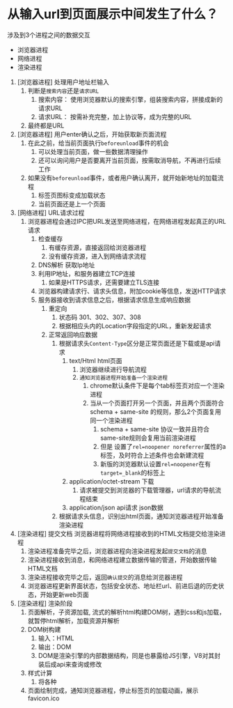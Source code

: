 # 从输入url到页面展示中间发生了什么？


涉及到3个进程之间的数据交互
+ 浏览器进程
+ 网络进程
+ 渲染进程


1. [浏览器进程]  处理用户地址栏输入
   1. 判断是`搜索内容`还是`请求URL`
      1. 搜索内容： 使用浏览器默认的搜索引擎，组装搜索内容，拼接成新的请求URL
      2. 请求URL： 按需补充完整，加上协议等，成为完整的URL
   2. 最终都是URL
2. [浏览器进程]  用户enter确认之后，开始获取新页面流程
   1. 在此之前，给当前页面执行`beforeunload`事件的机会
      1. 可以处理当前页面，做一些数据清理操作
      2. 还可以询问用户是否要离开当前页面，按需取消导航，不再进行后续工作
   2. 如果没有`beforeunload`事件，或者用户确认离开，就开始新地址的加载流程
      1. 标签页图标变成加载状态
      2. 当前页面还是上一个页面
3. [网络进程]  URL请求过程 
   1. 浏览器进程会通过IPC把URL发送至网络进程，在网络进程发起真正的URL请求
      1. 检查缓存
         1. 有缓存资源，直接返回给浏览器进程
         2. 没有缓存资源，进入到网络请求流程
      2. DNS解析 获取Ip地址
      3. 利用IP地址，和服务器建立TCP连接
         1. 如果是HTTPS请求，还需要建立TLS连接
      4. 浏览器构建请求行、请求头信息，附加cookie等信息，发送HTTP请求
      5. 服务器接收到请求信息之后，根据请求信息生成响应数据
         1. 重定向
            1. 状态码 301、302、307、308
            2. 根据相应头内的Location字段指定的URL，重新发起请求
         2. 正常返回响应数据
            1. 根据请求头`Content-Type`区分是正常页面还是下载或是api请求
               1. text/Html html页面
                  1. 浏览器继续进行导航流程
                  2. `通知浏览器进程开始准备一个渲染进程`
                     1. chrome默认条件下是每个tab标签页对应一个渲染进程
                     2. 当从一个页面打开另一个页面，并且两个页面符合 schema + same-site 的规则，那么2个页面复用同一个渲染进程
                        1. schema + same-site  协议一致并且符合same-site规则会复用当前渲染进程
                        2. 但是 设置了`rel=noopener noreferrer`属性的a标签，及时符合上述条件也会新建流程
                        3. 新版的浏览器默认设置`rel=noopener`在有`target=_blank`的标签上
               2. application/octet-stream   下载
                  1. 请求被提交到浏览器的下载管理器，url请求的导航流程结束
               3. application/json  api请求 json数据
            2. 根据请求头信息，识别出html页面，通知浏览器进程开始准备渲染进程
4. [渲染进程] 提交文档 浏览器进程将网络进程接收到的HTML文档提交给渲染进程
   1. 渲染进程准备完毕之后，浏览器进程向渲染进程发起`提交文档`的消息
   2. 渲染进程接收到消息，和网络进程建立数据传输的管道，开始数据传输HTML文档
   3. 渲染进程接收完毕之后，返回`确认提交`的消息给浏览器进程
   4. 浏览器进程更新界面状态，包括安全状态、地址栏url、前进后退的历史状态，开始更新web页面
5. [渲染进程] 渲染阶段
   1. 页面解析，子资源加载, 流式的解析html构建DOM树，遇到css和js加载，就暂停html解析，加载资源并解析
   2. DOM树构建  
      1. 输入：HTML
      2. 输出：DOM
      3. DOM是渲染引擎的内部数据结构，同是也暴露给JS引擎，V8对其封装后成api来查询或修改
   3. 样式计算
      1. 将各种
   4. 页面绘制完成，通知浏览器进程，停止标签页的加载动画，展示favicon.ico

